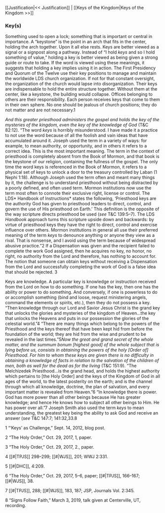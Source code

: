 [[Justification|<< Justification]]  |  [[Keys of the Kingdom|Keys of the Kingdom >>]]

### Key(s)
Something used to open a lock; something that is important or central in importance. A “keystone” is the point in an arch that fits in the center, holding the arch together. Upon it all else rests. Keys are better viewed as a signal or a signpost along a pathway. Instead of “I hold *keys* and so I hold something of value,” holding a key is better viewed as being given a strong guide or route to take. If the word is viewed using these meanings, it suggests that holding a key implies using it in action. The First Presidency and Quorum of the Twelve use their key positions to manage and maintain the worldwide LDS church organization. If not for that constant oversight, the organization of the church would lapse into disorganization. Their keys are indispensable to hold the entire structure together. Without them at the center, like a keystone, the building would collapse. Offices belonging to others are their responsibility. Each person receives keys that come to them in their own sphere. No one should be jealous of church positions; they do not matter and are not necessary.1


*And this greater priesthood administers the gospel and holds the key of the mysteries of the kingdom, even the key of the knowledge of God* (T&C 82:12). “The word *keys* is horribly misunderstood. I have made it a practice to not use the word because of all the foolish and vain ideas that have accumulated around it. Joseph used the term in a variety of ways: for example, to mean authority, or opportunity, and in others it refers to a correct idea. This is the most important meaning. The term in the context of priesthood is completely absent from the Book of Mormon, and that book is the keystone of our religion, containing the fullness of the gospel. The only time the word keys is referenced in the Book of Mormon, it refers to a physical set of keys to unlock a door to the treasury controlled by Laban (1 Nephi 1:18). Although Joseph used the term often and meant many things by it, the challenge is to understand priesthood without being distracted by a poorly defined, and often used term. Mormon institutions now use the term most often to connote their exclusive right, license or control. The LDS* Handbook of Instructions* states the following, ‘Priesthood keys are the authority God has given to priesthood leaders to direct, control, and govern the use of His priesthood on Earth.’ This definition is the opposite of the way scripture directs priesthood be used (*see* T&C 139:5–7). The LDS *Handbook* approach turns this scripture upside down and backwards: by virtue of priesthood keys they have the right to direct, control and exercise influence over others. Mormon institutions in general all use their preferred meaning of the term *keys* to denounce anything or anyone they view as a rival. That is nonsense, and I avoid using the term because of widespread abusive practice.”2 If a Dispensation was given and the recipient failed to complete the work God assigned, then he acquires no key, no honor, no right, no authority from the Lord and therefore, has nothing to account for. The notion that someone can obtain keys without receiving a Dispensation from the Lord and successfully completing the work of God is a false idea that should be rejected. 3

Keys are knowledge. A particular key is knowledge or instruction received from the Lord on how to do something. If one has the key, then one has the ability or power to do something. And conversely, if one is powerless to do or accomplish something (bind and loose, request ministering angels, command the elements or spirits, etc.), then they do not possess a key. “Then knowledge through our Lord and Savior Jesus Christ is the grand key that unlocks the glories and mysteries of the kingdom of Heaven…the key that unlocks the Heavens and puts in our possession the glories of the celestial world.”4 “There are many things which belong to the powers of the Priesthood and the keys thereof that have been kept hid from before the foundation of the world; they are hid from the wise and prudent to be revealed in the last times.”5*Now the great and grand secret of the whole matter, and the summum bonum *[highest good]* of the whole subject that is lying before us, consists in obtaining the powers of the holy [Order of] Priesthood. For him to whom these keys are given there is no difficulty in obtaining a knowledge of facts in relation to the salvation of the children of men, both as well for the dead as for the living* (T&C 151:9). “The Melchizedek Priesthood…is the grand head, and holds the highest authority which pertains to [the Holy Order] and the keys of the Kingdom of God in all ages of the world, to the latest posterity on the earth; and is the channel through which all knowledge, doctrine, the plan of salvation, and every important matter is revealed from Heaven.”6 “In knowledge there is power. God has more power than all other beings because He has greater knowledge; and hence He knows how to subject all other beings to Him. He has power over all.”7 Joseph Smith also used the term *keys* to mean understanding, the greatest key being the ability to ask God and receive an answer (*see* T&C 147:7; 141:32,33.8



1 “‘Keys’ as Challenge,” Sept. 14, 2012, blog post.


2 “The Holy Order,” Oct. 29, 2017, 1, paper.


3 “The Holy Order,” Oct. 29, 2017, 2., paper.


4
[[#|TPJS]] 298–299; [[#|WJS]], 201; WWJ 2:331.


5
[[#|DHC]], 4:209.


6 “The Holy Order,” Oct. 29, 2017, 5–6, paper; [[#|TPJS]], 166–167; [[#|WJS]], 38.


7
[[#|TPJS]], 288; [[#|WJS]], 183, 187; JSP, Journals Vol. 2:345.


8 “Signs Follow Faith,” March 3, 2019, talk given at Centerville, UT, recording.